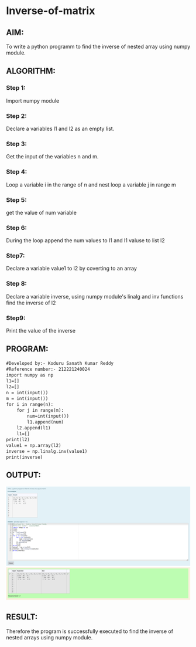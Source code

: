 # Inverse-of-matrix

## AIM:
To write a python programm to find the inverse of nested array using numpy module.
## ALGORITHM:
### Step 1:
Import numpy module
### Step 2:
Declare a variables l1 and l2 as an empty list.
### Step 3:
Get the input of the variables n and m.
### Step 4:
Loop a variable i in the range of n and nest loop a variable j in range m
### Step 5:
get the value of num variable 
### Step 6:
During the loop append the num values to l1 and l1 valuse to list l2
### Step7:
Declare a variable value1 to l2 by coverting to an array
### Step 8:
Declare a variable inverse, using numpy module's linalg and inv functions find the inverse of l2
### Step9:
Print the value of the inverse
## PROGRAM:
~~~
#Developed by:- Koduru Sanath Kumar Reddy
#Reference number:- 212221240024
import numpy as np
l1=[]
l2=[]
n = int(input())
m = int(input())
for i in range(n):
    for j in range(m):
        num=int(input())
        l1.append(num)
    l2.append(l1)
    l1=[]
print(l2)
value1 = np.array(l2)
inverse = np.linalg.inv(value1)
print(inverse)
~~~
## OUTPUT:
![](inv.png)
## RESULT:
Therefore the program  is successfully executed to find the inverse of nested arrays using numpy module.
